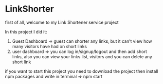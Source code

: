 # LinkShorter


first of all, welcome to my Link Shortener service project

In this project I did it: 
1) Guest Dashboard => guest can shorter any links, but it can't view how many visitors have had on short links
2) user dashboard => you can log in/signup/logout and then add short links, also you can view your links list, visitors and you can delete any short link

if you want to start this project you need to download the project then install npm packages and write in terminal => npm start
